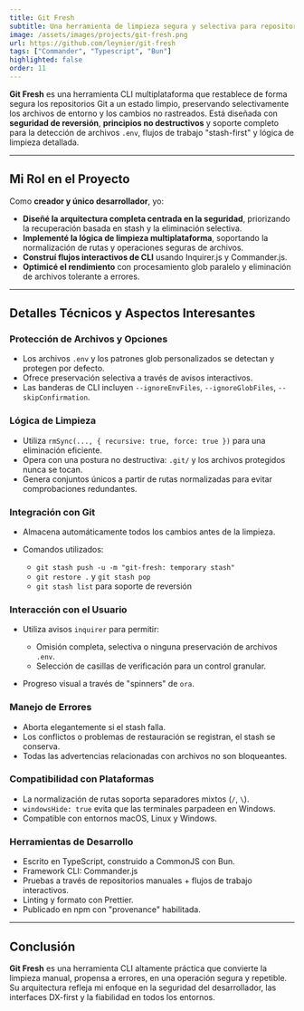 ```yaml
---
title: Git Fresh
subtitle: Una herramienta de limpieza segura y selectiva para repositorios Git con protección "stash-first" y soporte multiplataforma
image: /assets/images/projects/git-fresh.png
url: https://github.com/leynier/git-fresh
tags: ["Commander", "Typescript", "Bun"]
highlighted: false
order: 11
---
```


**Git Fresh** es una herramienta CLI multiplataforma que restablece de forma segura los repositorios Git a un estado limpio, preservando selectivamente los archivos de entorno y los cambios no rastreados. Está diseñada con **seguridad de reversión**, **principios no destructivos** y soporte completo para la detección de archivos `.env`, flujos de trabajo "stash-first" y lógica de limpieza detallada.

---

## Mi Rol en el Proyecto

Como **creador y único desarrollador**, yo:

* **Diseñé la arquitectura completa centrada en la seguridad**, priorizando la recuperación basada en stash y la eliminación selectiva.
* **Implementé la lógica de limpieza multiplataforma**, soportando la normalización de rutas y operaciones seguras de archivos.
* **Construí flujos interactivos de CLI** usando Inquirer.js y Commander.js.
* **Optimicé el rendimiento** con procesamiento glob paralelo y eliminación de archivos tolerante a errores.

---

## Detalles Técnicos y Aspectos Interesantes

### Protección de Archivos y Opciones

* Los archivos `.env` y los patrones glob personalizados se detectan y protegen por defecto.
* Ofrece preservación selectiva a través de avisos interactivos.
* Las banderas de CLI incluyen `--ignoreEnvFiles`, `--ignoreGlobFiles`, `--skipConfirmation`.

### Lógica de Limpieza

* Utiliza `rmSync(..., { recursive: true, force: true })` para una eliminación eficiente.
* Opera con una postura no destructiva: `.git/` y los archivos protegidos nunca se tocan.
* Genera conjuntos únicos a partir de rutas normalizadas para evitar comprobaciones redundantes.

### Integración con Git

* Almacena automáticamente todos los cambios antes de la limpieza.
* Comandos utilizados:

  * `git stash push -u -m "git-fresh: temporary stash"`
  * `git restore .` y `git stash pop`
  * `git stash list` para soporte de reversión

### Interacción con el Usuario

* Utiliza avisos `inquirer` para permitir:

  * Omisión completa, selectiva o ninguna preservación de archivos `.env`.
  * Selección de casillas de verificación para un control granular.
* Progreso visual a través de "spinners" de `ora`.

### Manejo de Errores

* Aborta elegantemente si el stash falla.
* Los conflictos o problemas de restauración se registran, el stash se conserva.
* Todas las advertencias relacionadas con archivos no son bloqueantes.

### Compatibilidad con Plataformas

* La normalización de rutas soporta separadores mixtos (`/`, `\`).
* `windowsHide: true` evita que las terminales parpadeen en Windows.
* Compatible con entornos macOS, Linux y Windows.

### Herramientas de Desarrollo

* Escrito en TypeScript, construido a CommonJS con Bun.
* Framework CLI: Commander.js
* Pruebas a través de repositorios manuales + flujos de trabajo interactivos.
* Linting y formato con Prettier.
* Publicado en npm con "provenance" habilitada.

---

## Conclusión

**Git Fresh** es una herramienta CLI altamente práctica que convierte la limpieza manual, propensa a errores, en una operación segura y repetible. Su arquitectura refleja mi enfoque en la seguridad del desarrollador, las interfaces DX-first y la fiabilidad en todos los entornos.
